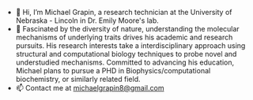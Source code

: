 - 👋 Hi, I’m Michael Grapin, a research technician at the University of Nebraska - Lincoln in Dr. Emily Moore's lab. 
- 👀 Fascinated by the diversity of nature, understanding the molecular mechanisms of underlying traits drives his academic and research pursuits. His research interests take a interdisciplinary approach using structural and computational biology techniques to probe novel and understudied mechanisms. Committed to advancing his education, Michael plans to pursue a PHD in Biophysics/computational biochemistry, or similarly related field.
- 📫 Contact me at michaelgrapin8@gmail.com
<!---
- 🌱 I’m currently learning ...
- 💞️ I’m looking to collaborate on ...
- 📫 Contact me at michaelgrapin8@gmail.com
--->

<!---
MGrapin55/MGrapin55 is a ✨ special ✨ repository because its `README.md` (this file) appears on your GitHub profile.
You can click the Preview link to take a look at your changes.
--->
